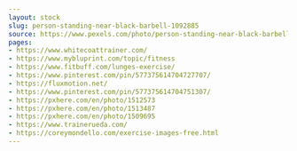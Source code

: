 ```yaml
---
layout: stock
slug: person-standing-near-black-barbell-1092885
source: https://www.pexels.com/photo/person-standing-near-black-barbell-1092885/
pages:
- https://www.whitecoattrainer.com/
- https://www.mybluprint.com/topic/fitness
- https://www.fitbuff.com/lunges-exercise/
- https://www.pinterest.com/pin/577375614704727707/
- https://fluxmotion.net/
- https://www.pinterest.com/pin/577375614704751307/
- https://pxhere.com/en/photo/1512573
- https://pxhere.com/en/photo/1513487
- https://pxhere.com/en/photo/1509695
- https://www.trainerueda.com/
- https://coreymondello.com/exercise-images-free.html
---
```

